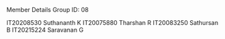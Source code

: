 Member Details
Group ID: 08

IT20208530 Suthananth K
IT20075880 Tharshan R
IT20083250 Sathursan B
IT20215224 Saravanan G
